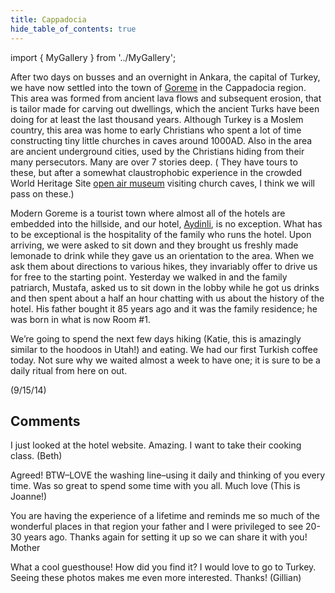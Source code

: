 ```yaml
---
title: Cappadocia
hide_table_of_contents: true
---
```


import { MyGallery } from '../MyGallery';

<MyGallery prefix="cap" suffix="jpg" num ={4} />

After two days on busses and an overnight in Ankara, the capital of Turkey, we have now settled into the town of [Goreme](http://en.wikipedia.org/wiki/G%C3%B6reme) in the Cappadocia region.  This area was formed from ancient lava flows and subsequent erosion, that is tailor made for carving out dwellings, which the ancient Turks have been doing for at least the last thousand years. Although Turkey is a Moslem country, this area was home to early Christians who spent a lot of time constructing tiny little churches in caves around 1000AD.  Also in the area are ancient underground cities, used by the Christians hiding from their many persecutors.  Many are over 7 stories deep.  ( They have tours to these, but after a somewhat claustrophobic experience in the crowded World Heritage Site [open air museum](http://www.goreme.com/goreme-open-air-museum.php) visiting church caves, I think we will pass on these.)

Modern Goreme is a tourist town where almost all of the hotels are embedded into the hillside, and our hotel, [Aydinli](http://www.thecavehotel.com/), is no exception. What has to be exceptional is the hospitality of the family who runs the hotel. Upon arriving, we were asked to sit down and they brought us freshly made lemonade to drink while they gave us an orientation to the area.   When we ask them about directions to various hikes, they invariably offer to drive us for free to the starting point. Yesterday we walked in and the family patriarch, Mustafa, asked us to sit down in the lobby while he got us drinks and then spent about a half an hour chatting with us about the history of the hotel. His father bought it 85 years ago and it was the family residence; he was born in what is now Room #1.

We’re going to spend the next few days hiking (Katie, this is amazingly similar to the hoodoos in Utah!) and eating.  We had our first Turkish coffee today. Not sure why we waited almost a week to have one; it is sure to be a daily ritual from here on out.

(9/15/14)

## Comments

I just looked at the hotel website. Amazing. I want to take their cooking class.  (Beth)

Agreed! BTW–LOVE the washing line–using it daily and thinking of you every time. Was so great to spend some time with you all. Much love (This is Joanne!)

You are having the experience of a lifetime and reminds me so much of the wonderful places in that region your father and I were privileged to see 20-30 years ago. Thanks again for setting it up so we can share it with you! Mother

What a cool guesthouse! How did you find it? I would love to go to Turkey. Seeing these photos makes me even more interested. Thanks! (Gillian)